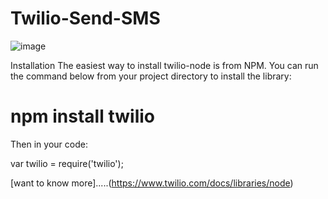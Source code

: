 # Twilio-Send-SMS

![image](https://user-images.githubusercontent.com/59916393/107930908-9f6bec00-6fa1-11eb-9a47-2e9726b5940a.png)

Installation
The easiest way to install twilio-node is from NPM. You can run the command below from your project directory to install the library:

# npm install twilio
Then in your code:

var twilio = require('twilio');

[want to know more].....(https://www.twilio.com/docs/libraries/node)
